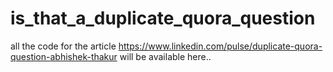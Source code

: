 # is_that_a_duplicate_quora_question

all the code for the article https://www.linkedin.com/pulse/duplicate-quora-question-abhishek-thakur will be available here..
